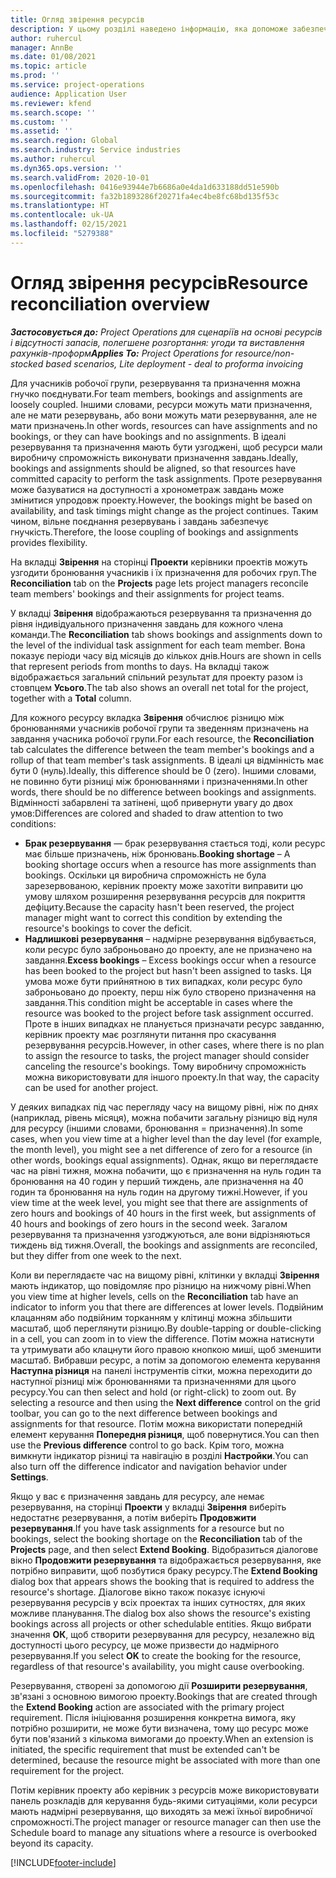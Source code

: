 ```yaml
---
title: Огляд звірення ресурсів
description: У цьому розділі наведено інформацію, яка допоможе забезпечити відповідність резервування ресурсів в призначень для проектів.
author: ruhercul
manager: AnnBe
ms.date: 01/08/2021
ms.topic: article
ms.prod: ''
ms.service: project-operations
audience: Application User
ms.reviewer: kfend
ms.search.scope: ''
ms.custom: ''
ms.assetid: ''
ms.search.region: Global
ms.search.industry: Service industries
ms.author: ruhercul
ms.dyn365.ops.version: ''
ms.search.validFrom: 2020-10-01
ms.openlocfilehash: 0416e93944e7b6686a0e4da1d633188dd51e590b
ms.sourcegitcommit: fa32b1893286f20271fa4ec4be8fc68bd135f53c
ms.translationtype: HT
ms.contentlocale: uk-UA
ms.lasthandoff: 02/15/2021
ms.locfileid: "5279388"
---
```

# <a name="resource-reconciliation-overview"></a><span data-ttu-id="beebb-103">Огляд звірення ресурсів</span><span class="sxs-lookup"><span data-stu-id="beebb-103">Resource reconciliation overview</span></span>

<span data-ttu-id="beebb-104">_**Застосовується до:** Project Operations для сценаріїв на основі ресурсів і відсутності запасів, полегшене розгортання: угоди та виставлення рахунків-проформ_</span><span class="sxs-lookup"><span data-stu-id="beebb-104">_**Applies To:** Project Operations for resource/non-stocked based scenarios, Lite deployment - deal to proforma invoicing_</span></span>

<span data-ttu-id="beebb-105">Для учасників робочої групи, резервування та призначення можна гнучко поєднувати.</span><span class="sxs-lookup"><span data-stu-id="beebb-105">For team members, bookings and assignments are loosely coupled.</span></span> <span data-ttu-id="beebb-106">Іншими словами, ресурси можуть мати призначення, але не мати резервувань, або вони можуть мати резервування, але не мати призначень.</span><span class="sxs-lookup"><span data-stu-id="beebb-106">In other words, resources can have assignments and no bookings, or they can have bookings and no assignments.</span></span> <span data-ttu-id="beebb-107">В ідеалі резервування та призначення мають бути узгоджені, щоб ресурси мали виробничу спроможність виконувати призначення завдань.</span><span class="sxs-lookup"><span data-stu-id="beebb-107">Ideally, bookings and assignments should be aligned, so that resources have committed capacity to perform the task assignments.</span></span> <span data-ttu-id="beebb-108">Проте резервування може базуватися на доступності а хронометраж завдань може змінитися упродовж проекту.</span><span class="sxs-lookup"><span data-stu-id="beebb-108">However, the bookings might be based on availability, and task timings might change as the project continues.</span></span> <span data-ttu-id="beebb-109">Таким чином, вільне поєднання резервувань і завдань забезпечує гнучкість.</span><span class="sxs-lookup"><span data-stu-id="beebb-109">Therefore, the loose coupling of bookings and assignments provides flexibility.</span></span>

<span data-ttu-id="beebb-110">На вкладці **Звірення** на сторінці **Проекти** керівники проектів можуть узгодити бронювання учасників і їх призначення для робочих груп.</span><span class="sxs-lookup"><span data-stu-id="beebb-110">The **Reconciliation** tab on the **Projects** page lets project managers reconcile team members' bookings and their assignments for project teams.</span></span>

<span data-ttu-id="beebb-111">У вкладці **Звірення** відображаються резервування та призначення до рівня індивідуального призначення завдань для кожного члена команди.</span><span class="sxs-lookup"><span data-stu-id="beebb-111">The **Reconciliation** tab shows bookings and assignments down to the level of the individual task assignment for each team member.</span></span> <span data-ttu-id="beebb-112">Вона показує періоди часу від місяців до кількох днів.</span><span class="sxs-lookup"><span data-stu-id="beebb-112">Hours are shown in cells that represent periods from months to days.</span></span> <span data-ttu-id="beebb-113">На вкладці також відображається загальний спільний результат для проекту разом із стовпцем **Усього**.</span><span class="sxs-lookup"><span data-stu-id="beebb-113">The tab also shows an overall net total for the project, together with a **Total** column.</span></span>

<span data-ttu-id="beebb-114">Для кожного ресурсу вкладка **Звірення** обчислює різницю між бронюваннями учасників робочої групи та зведенням призначень на завдання учасника робочої групи.</span><span class="sxs-lookup"><span data-stu-id="beebb-114">For each resource, the **Reconciliation** tab calculates the difference between the team member's bookings and a rollup of that team member's task assignments.</span></span> <span data-ttu-id="beebb-115">В ідеалі ця відмінність має бути 0 (нуль).</span><span class="sxs-lookup"><span data-stu-id="beebb-115">Ideally, this difference should be 0 (zero).</span></span> <span data-ttu-id="beebb-116">Іншими словами, не повинно бути різниці між бронюваннями і призначеннями.</span><span class="sxs-lookup"><span data-stu-id="beebb-116">In other words, there should be no difference between bookings and assignments.</span></span> <span data-ttu-id="beebb-117">Відмінності забарвлені та затінені, щоб привернути увагу до двох умов:</span><span class="sxs-lookup"><span data-stu-id="beebb-117">Differences are colored and shaded to draw attention to two conditions:</span></span>

- <span data-ttu-id="beebb-118">**Брак резервування** — брак резервування стається тоді, коли ресурс має більше призначень, ніж бронювань.</span><span class="sxs-lookup"><span data-stu-id="beebb-118">**Booking shortage** – A booking shortage occurs when a resource has more assignments than bookings.</span></span> <span data-ttu-id="beebb-119">Оскільки ця виробнича спроможність не була зарезервованою, керівник проекту може захотіти виправити цю умову шляхом розширення резервування ресурсів для покриття дефіциту.</span><span class="sxs-lookup"><span data-stu-id="beebb-119">Because the capacity hasn't been reserved, the project manager might want to correct this condition by extending the resource's bookings to cover the deficit.</span></span>
- <span data-ttu-id="beebb-120">**Надлишкові резервування** – надмірне резервування відбувається, коли ресурс було заброньовано до проекту, але не призначено на завдання.</span><span class="sxs-lookup"><span data-stu-id="beebb-120">**Excess bookings** – Excess bookings occur when a resource has been booked to the project but hasn't been assigned to tasks.</span></span> <span data-ttu-id="beebb-121">Ця умова може бути прийнятною в тих випадках, коли ресурс було заброньовано до проекту, перш ніж було створено призначення на завдання.</span><span class="sxs-lookup"><span data-stu-id="beebb-121">This condition might be acceptable in cases where the resource was booked to the project before task assignment occurred.</span></span> <span data-ttu-id="beebb-122">Проте в інших випадках не планується призначати ресурс завданню, керівник проекту має розглянути питання про скасування резервування ресурсів.</span><span class="sxs-lookup"><span data-stu-id="beebb-122">However, in other cases, where there is no plan to assign the resource to tasks, the project manager should consider canceling the resource's bookings.</span></span> <span data-ttu-id="beebb-123">Тому виробничу спроможність можна використовувати для іншого проекту.</span><span class="sxs-lookup"><span data-stu-id="beebb-123">In that way, the capacity can be used for another project.</span></span>

<span data-ttu-id="beebb-124">У деяких випадках під час перегляду часу на вищому рівні, ніж по днях (наприклад, рівень місяця), можна побачити загальну різницю від нуля для ресурсу (іншими словами, бронювання = призначення).</span><span class="sxs-lookup"><span data-stu-id="beebb-124">In some cases, when you view time at a higher level than the day level (for example, the month level), you might see a net difference of zero for a resource (in other words, bookings equal assignments).</span></span> <span data-ttu-id="beebb-125">Однак, якщо ви переглядаєте час на рівні тижня, можна побачити, що є призначення на нуль годин та бронювання на 40 годин у перший тиждень, але призначення на 40 годин та бронювання на нуль годин на другому тижні.</span><span class="sxs-lookup"><span data-stu-id="beebb-125">However, if you view time at the week level, you might see that there are assignments of zero hours and bookings of 40 hours in the first week, but assignments of 40 hours and bookings of zero hours in the second week.</span></span> <span data-ttu-id="beebb-126">Загалом резервування та призначення узгоджуються, але вони відрізняються тиждень від тижня.</span><span class="sxs-lookup"><span data-stu-id="beebb-126">Overall, the bookings and assignments are reconciled, but they differ from one week to the next.</span></span>

<span data-ttu-id="beebb-127">Коли ви переглядаєте час на вищому рівні, клітинки у вкладці **Звірення** мають індикатор, що повідомляє про різницю на нижчому рівні.</span><span class="sxs-lookup"><span data-stu-id="beebb-127">When you view time at higher levels, cells on the **Reconciliation** tab have an indicator to inform you that there are differences at lower levels.</span></span> <span data-ttu-id="beebb-128">Подвійним клацанням або подвійним торканням у клітинці можна збільшити масштаб, щоб переглянути різницю.</span><span class="sxs-lookup"><span data-stu-id="beebb-128">By double-tapping or double-clicking in a cell, you can zoom in to view the difference.</span></span> <span data-ttu-id="beebb-129">Потім можна натиснути та утримувати або клацнути його правою кнопкою миші, щоб зменшити масштаб. Вибравши ресурс, а потім за допомогою елемента керування **Наступна різниця** на панелі інструментів сітки, можна переходити до наступної різниці між бронюваннями та призначеннями для цього ресурсу.</span><span class="sxs-lookup"><span data-stu-id="beebb-129">You can then select and hold (or right-click) to zoom out. By selecting a resource and then using the **Next difference** control on the grid toolbar, you can go to the next difference between bookings and assignments for that resource.</span></span> <span data-ttu-id="beebb-130">Потім можна використати попередній елемент керування **Попередня різниця**, щоб повернутися.</span><span class="sxs-lookup"><span data-stu-id="beebb-130">You can then use the **Previous difference** control to go back.</span></span> <span data-ttu-id="beebb-131">Крім того, можна вимкнути індикатор різниці та навігацію в розділі **Настройки**.</span><span class="sxs-lookup"><span data-stu-id="beebb-131">You can also turn off the difference indicator and navigation behavior under **Settings**.</span></span>

<span data-ttu-id="beebb-132">Якщо у вас є призначення завдань для ресурсу, але немає резервування, на сторінці **Проекти** у вкладці **Звірення** виберіть недостатнє резервування, а потім виберіть **Продовжити резервування**.</span><span class="sxs-lookup"><span data-stu-id="beebb-132">If you have task assignments for a resource but no bookings, select the booking shortage on the **Reconciliation** tab of the **Projects** page, and then select **Extend Booking**.</span></span> <span data-ttu-id="beebb-133">Відобразиться діалогове вікно **Продовжити резервування** та відображається резервування, яке потрібно виправити, щоб позбутися браку ресурсу.</span><span class="sxs-lookup"><span data-stu-id="beebb-133">The **Extend Booking** dialog box that appears shows the booking that is required to address the resource's shortage.</span></span> <span data-ttu-id="beebb-134">Діалогове вікно також показує існуючі резервування ресурсів у всіх проектах та інших сутностях, для яких можливе планування.</span><span class="sxs-lookup"><span data-stu-id="beebb-134">The dialog box also shows the resource's existing bookings across all projects or other schedulable entities.</span></span> <span data-ttu-id="beebb-135">Якщо вибрати значення **ОК**, щоб створити резервування для ресурсу, незалежно від доступності цього ресурсу, це може призвести до надмірного резервування.</span><span class="sxs-lookup"><span data-stu-id="beebb-135">If you select **OK** to create the booking for the resource, regardless of that resource's availability, you might cause overbooking.</span></span>

<span data-ttu-id="beebb-136">Резервування, створені за допомогою дії **Розширити резервування**, зв'язані з основною вимогою проекту.</span><span class="sxs-lookup"><span data-stu-id="beebb-136">Bookings that are created through the **Extend Booking** action are associated with the primary project requirement.</span></span> <span data-ttu-id="beebb-137">Після ініціювання розширення конкретна вимога, яку потрібно розширити, не може бути визначена, тому що ресурс може бути пов'язаний з кількома вимогами до проекту.</span><span class="sxs-lookup"><span data-stu-id="beebb-137">When an extension is initiated, the specific requirement that must be extended can't be determined, because the resource might be associated with more than one requirement for the project.</span></span>

<span data-ttu-id="beebb-138">Потім керівник проекту або керівник з ресурсів може використовувати панель розкладів для керування будь-якими ситуаціями, коли ресурси мають надмірні резервування, що виходять за межі їхньої виробничої спроможності.</span><span class="sxs-lookup"><span data-stu-id="beebb-138">The project manager or resource manager can then use the Schedule board to manage any situations where a resource is overbooked beyond its capacity.</span></span>


[!INCLUDE[footer-include](../includes/footer-banner.md)]